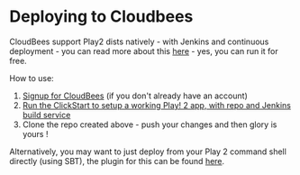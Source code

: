 # Deploying to Cloudbees

CloudBees support Play2 dists natively - with Jenkins and continuous deployment - you can read more about this [here](https://developer.cloudbees.com/bin/view/RUN/Playframework) - yes, you can run it for free.

How to use: 

1. [Signup for CloudBees](https://www.cloudbees.com/signup) (if you don't already have an account) 
2. [Run the ClickStart to setup a working Play! 2 app, with repo and Jenkins build service](https://grandcentral.cloudbees.com/?CB_clickstart=https://raw.github.com/CloudBees-community/play2-clickstart/master/clickstart.json)
3. Clone the repo created above - push your changes and then glory is yours !

Alternatively, you may want to just deploy from your Play 2 command shell directly (using SBT), the plugin for this can be found [here](https://github.com/CloudBees-community/sbt-cloudbees-play-plugin).
